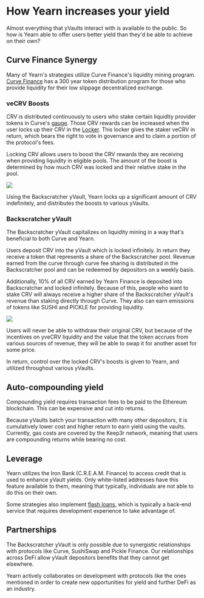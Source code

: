 # How Yearn increases your yield 

Almost everything that yVaults interact with is available to the public. So how is Yearn able to offer users better yield than they'd be able to achieve on their own? 

## Curve Finance Synergy 

Many of Yearn's strategies utilize Curve Finance's liquidity mining program. [Curve Finance](https://curve.fi/) has a 300 year token distribution program for those who provide liquidity for their low slippage decentralized exchange.

### veCRV Boosts 

CRV is distributed continuously to users who stake certain liquidity provider tokens in Curve's [gauge](https://resources.curve.fi/base-features/understanding-gauges). Those CRV rewards can be increased when the user locks up their CRV in the [Locker](https://dao.curve.fi/locker). This locker gives the staker veCRV in return, which bears the right to vote in governance and to claim a portion of the protocol's fees. 

Locking CRV allows users to boost the CRV rewards they are receiving when providing liquidity in eligible pools. The amount of the boost is determined by how much CRV was locked and their relative stake in the pool. 

![](https://i.imgur.com/QaMMdr7.png)

Using the Backscratcher yVault, Yearn locks up a significant amount of CRV indefinitely, and distributes the boosts to various yVaults.  

### Backscratcher yVault

The Backscratcher yVault capitalizes on liquidity mining in a way that's beneficial to both Curve and Yearn. 

Users deposit CRV into the yVault which is locked infinitely. In return they receive a token that represents a share of the Backscratcher pool. Revenue earned from the curve through curve fee sharing is distributed in the Backscratcher pool and can be redeemed by depositors on a weekly basis. 

Additionally, 10% of all CRV earned by Yearn Finance is deposited into Backscratcher and locked infinitely. Because of this, people who want to stake CRV will always receive a higher share of the Backscratcher yVault's revenue than staking directly through Curve. They also can earn emissions of tokens like SUSHI and PICKLE for providing liquidity. 

![](https://i.imgur.com/UfCikwk.png)

Users will never be able to withdraw their original CRV, but because of the incentives on yveCRV liquidity and the value that the token accrues from various sources of revenue, they will be able to swap it for another asset for some price. 

In return, control over the locked CRV's boosts is given to Yearn, and utilized throughout various yVaults. 

## Auto-compounding yield 

Compounding yield requires transaction fees to be paid to the Ethereum blockchain. This can be expensive and cut into returns. 

Because yVaults batch your transaction with many other depositors, it is cumulatively lower cost and higher return to earn yield using the vaults. Currently, gas costs are covered by the Keep3r network, meaning that users are compounding returns while bearing no cost. 

## Leverage 

Yearn utilizes the Iron Bank (C.R.E.A.M. Finance) to access credit that is used to enhance yVault yields. Only white-listed addresses have this feature available to them, meaning that typically, individuals are not able to do this on their own. 

Some strategies also implement [flash loans](https://docs.yearn.finance/resources/defi-glossary#flash-loan), which is typically a back-end service that requires development experience to take advantage of. 

## Partnerships

The Backscratcher yVault is only possible due to synergistic relationships with protocols like Curve, SushiSwap and Pickle Finance. Our relationships across DeFi allow yVault depositors benefits that they cannot get elsewhere. 

Yearn actively collaborates on development with protocols like the ones mentioned in order to create new opportunities for yield and further DeFi as an industry. 


